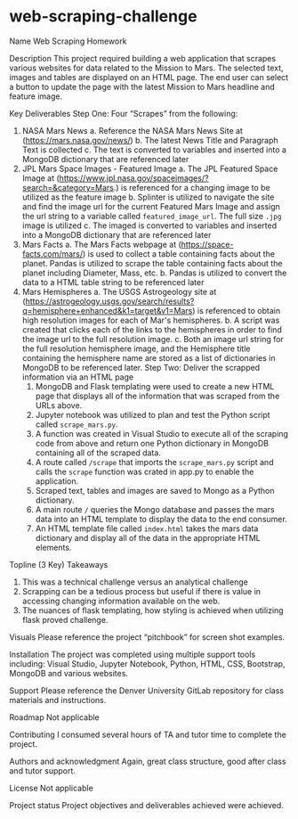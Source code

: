# web-scraping-challenge
Name
Web Scraping Homework 

Description
This project required building a web application that scrapes various websites for data related to the Mission to Mars. The selected text, images and tables are displayed on an HTML page. The end user can select a button to update the page with the latest Mission to Mars headline and feature image. 

Key Deliverables
Step One: Four “Scrapes” from the following:
1.	NASA Mars News
    a.	  Reference the NASA Mars News Site at (https://mars.nasa.gov/news/) 
    b.	  The latest News Title and Paragraph Text is collected
    c.	  The text is converted to variables and inserted into a MongoDB dictionary that are referenced later
2.	JPL Mars Space Images - Featured Image
    a.	  The JPL Featured Space Image at (https://www.jpl.nasa.gov/spaceimages/?search=&category=Mars.) is referenced for a changing image to be utilized as the feature image
    b.	  Splinter is utilized to navigate the site and find the image url for the current Featured Mars Image and assign the url string to a variable called `featured_image_url`.
      	  The full size `.jpg` image is utilized
    c.	  The imaged is converted to variables and inserted into a MongoDB dictionary that are referenced later
3.	Mars Facts
    a.	  The Mars Facts webpage at (https://space-facts.com/mars/) is used to collect a table containing facts about the planet. Pandas is utilized to scrape the table containing facts about the planet including Diameter, Mass, etc.
    b.	  Pandas is utilized to convert the data to a HTML table string to be referenced later
4.	Mars Hemispheres
    a.	  The USGS Astrogeology site at (https://astrogeology.usgs.gov/search/results?q=hemisphere+enhanced&k1=target&v1=Mars) is referenced to obtain high resolution images for each of Mar's hemispheres.
    b.	  A script was created that clicks each of the links to the hemispheres in order to find the image url to the full resolution image.
    c.	  Both an image url string for the full resolution hemisphere image, and the Hemisphere title containing the hemisphere name are stored as a list of dictionaries in                MongoDB to be referenced later.
Step Two: Deliver the scrapped information via an HTML page
    1.	MongoDB and Flask templating were used to create a new HTML page that displays all of the information that was scraped from the URLs above.
    2.	Jupyter notebook was utilized to plan and test the Python script called `scrape_mars.py`. 
    3.	A function was created in Visual Studio to execute all of the scraping code from above and return one Python dictionary in MongoDB containing all of the scraped data.
    4.	A route called `/scrape` that imports the `scrape_mars.py` script and calls the `scrape` function was crated in app.py to enable the application. 
    5.	Scraped text, tables and images are saved to Mongo as a Python dictionary.
    6.	A main route `/` queries the Mongo database and passes the mars data into an HTML template to display the data to the end consumer.
    7.	An HTML template file called `index.html` takes the mars data dictionary and display all of the data in the appropriate HTML elements. 

Topline (3 Key) Takeaways
1.	This was a technical challenge versus an analytical challenge
2.	Scrapping can be a tedious process but useful if there is value in accessing changing information available on the web. 
3.	The nuances of flask templating, how styling is achieved when utilizing flask proved challenge.

Visuals
Please reference the project “pitchbook” for screen shot examples. 

Installation
The project was completed using multiple support tools including: Visual Studio, Jupyter Notebook, Python, HTML, CSS, Bootstrap, MongoDB and various websites. 

Support
Please reference the Denver University GitLab repository for class materials and instructions.

Roadmap
Not applicable

Contributing
I consumed several hours of TA and tutor time to complete the project. 

Authors and acknowledgment
Again, great class structure, good after class and tutor support. 

License
Not applicable

Project status
Project objectives and deliverables achieved were achieved. 

